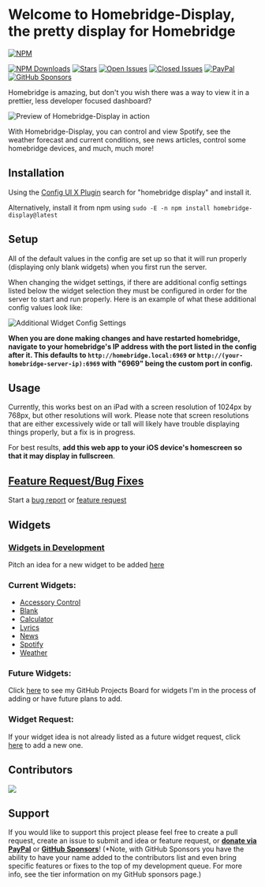 # Welcome to Homebridge-Display, the pretty display for Homebridge

[![NPM](https://nodei.co/npm/homebridge-display.png?compact=true)](https://nodei.co/npm/homebridge-display/)

[![NPM Downloads](https://img.shields.io/npm/dt/homebridge-display)](https://www.npmjs.com/package/homebridge-display)
[![Stars](https://img.shields.io/github/stars/EricAndrechek/homebridge-display)](https://github.com/EricAndrechek/homebridge-display/stargazers)
[![Open Issues](https://img.shields.io/github/issues-raw/EricAndrechek/homebridge-display)](https://github.com/EricAndrechek/homebridge-display/issues?q=is%3Aopen+is%3Aissue)
[![Closed Issues](https://img.shields.io/github/issues-closed-raw/EricAndrechek/homebridge-display)](https://github.com/EricAndrechek/homebridge-display/issues?q=is%3Aissue+is%3Aclosed)
[![PayPal](https://img.shields.io/badge/PayPal-Donate-green)](https://www.paypal.com/cgi-bin/webscr?cmd=_donations&business=eric%40andrechek.com&currency_code=USD&source=url)
[![GitHub Sponsors](https://img.shields.io/badge/GitHub%20Sponsors-Donate-green)](https://github.com/sponsors/EricAndrechek)

Homebridge is amazing, but don't you wish there was a way to view it in a prettier, less developer focused dashboard?

![Preview of Homebridge-Display in action](https://i.postimg.cc/DzgvPyNr/demo.jpg)

With Homebridge-Display, you can control and view Spotify, see the weather forecast and current conditions, see news articles, control some homebridge devices, and much, much more!

## Installation
Using the [Config UI X Plugin](https://github.com/oznu/homebridge-config-ui-x#readme) search for "homebridge display" and install it. 

Alternatively, install it from npm using `sudo -E -n npm install homebridge-display@latest`

## Setup
All of the default values in the config are set up so that it will run properly (displaying only blank widgets) when you first run the server. 

When changing the widget settings, if there are additional config settings listed below the widget selection they must be configured in order for the server to start and run properly. Here is an example of what these additional config values look like:

![Additional Widget Config Settings](https://i.postimg.cc/gcDg9qmp/image.png)

**When you are done making changes and have restarted homebridge, navigate to your homebridge's IP address with the port listed in the config after it. This defaults to `http://homebridge.local:6969` or `http://(your-homebridge-server-ip):6969` with "6969" being the custom port in config.**

## Usage
Currently, this works best on an iPad with a screen resolution of 1024px by 768px, but other resolutions will work. Please note that screen resolutions that are either excessively wide or tall will likely have trouble displaying things properly, but a fix is in progress.

For best results, **add this web app to your iOS device's homescreen so that it may display in fullscreen**.

## [Feature Request/Bug Fixes](https://github.com/EricAndrechek/homebridge-display/projects/1)
Start a [bug report](https://github.com/EricAndrechek/homebridge-display/issues/new?assignees=&labels=bug&template=bug_report.md&title=) or [feature request](https://github.com/EricAndrechek/homebridge-display/issues/new?assignees=&labels=&template=feature-request.md&title=)


## Widgets

### [Widgets in Development](https://github.com/EricAndrechek/homebridge-display/projects/2)
Pitch an idea for a new widget to be added [here](https://github.com/EricAndrechek/homebridge-display/issues/new?assignees=&labels=widget+request&template=widget-request.md&title=)

### Current Widgets:
* [Accessory Control](https://github.com/EricAndrechek/homebridge-display/wiki/Accessory-Control)
* [Blank](https://github.com/EricAndrechek/homebridge-display/wiki/Blank)
* [Calculator](https://github.com/EricAndrechek/homebridge-display/wiki/Calculator)
* [Lyrics](https://github.com/EricAndrechek/homebridge-display/wiki/Lyrics)
* [News](https://github.com/EricAndrechek/homebridge-display/wiki/News)
* [Spotify](https://github.com/EricAndrechek/homebridge-display/wiki/Spotify)
* [Weather](https://github.com/EricAndrechek/homebridge-display/wiki/Weather)

### Future Widgets:
Click [here](https://github.com/EricAndrechek/homebridge-display/projects/2) to see my GitHub Projects Board for widgets I'm in the process of adding or have future plans to add.

### Widget Request:
If your widget idea is not already listed as a future widget request, click [here](https://github.com/EricAndrechek/homebridge-display/issues/new?assignees=&labels=widget+request&template=widget-request.md&title=) to add a new one.

## Contributors
<a href="https://github.com/EricAndrechek/homebridge-display/graphs/contributors">
  <img src="https://contributors-img.web.app/image?repo=EricAndrechek/homebridge-display" />
</a>

## Support
If you would like to support this project please feel free to create a pull request, create an issue to submit and idea or feature request, or **[donate via PayPal](https://www.paypal.com/cgi-bin/webscr?cmd=_donations&business=eric%40andrechek.com&currency_code=USD&source=url)** or **[GitHub Sponsors](https://github.com/sponsors/EricAndrechek)**! (*Note, with GitHub Sponsors you have the ability to have your name added to the contributors list and even bring specific features or fixes to the top of my development queue. For more info, see the tier information on my GitHub sponsors page.)